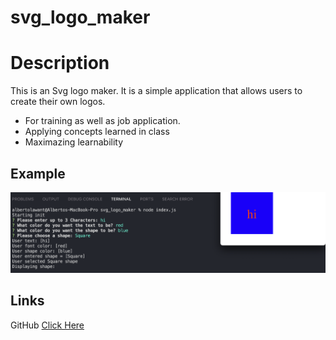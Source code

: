 # svg_logo_maker

# Description

This is an Svg logo maker. It is a simple application that allows users to create their own logos.

- For training as well as job application.
- Applying concepts learned in class
- Maximazing learnability 

## Example

<img src="./images/screenshot.png"
     alt="svgLogoMaker">

## Links

GitHub [Click Here](https://github.com/ParryProgramming)
